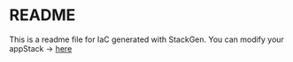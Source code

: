 # README
This is a readme file for IaC generated with StackGen.
You can modify your appStack -> [here](http://main.dev.stackgen.com/appstacks/dc1f042f-8376-4fd1-b6cd-81f42a8bd28e)
